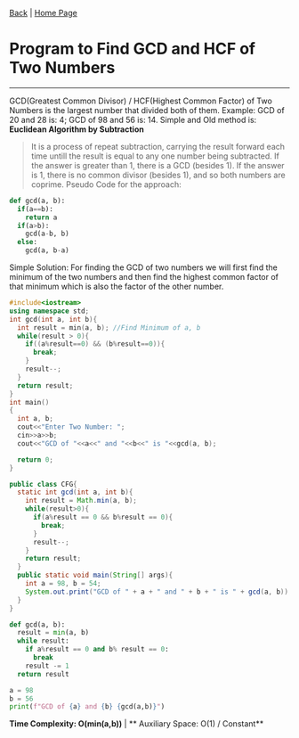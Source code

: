[Back](/NTCP/01_number_theory_for_cp.md "Number Theory") | [Home Page](/README.md "Free CS")
# Program to Find GCD and HCF of Two Numbers

---

GCD(Greatest Common Divisor) / HCF(Highest Common Factor) of Two Numbers is the largest number that divided both of them.
Example: GCD of 20 and 28 is: 4; GCD of 98 and 56 is: 14.
Simple and Old method is: **Euclidean Algorithm by Subtraction**
> It is a process of repeat subtraction, carrying the result forward each time untill the result is equal to any one number being subtracted. If the answer is greater than 1, there is a GCD (besides 1). If the answer is 1, there is no common divisor (besides 1), and so both numbers are coprime.
Pseudo Code for the approach:
```python
def gcd(a, b):
  if(a==b):
    return a
  if(a>b):
    gcd(a-b, b)
  else:
    gcd(a, b-a)
```
Simple Solution: For finding the GCD of two numbers we will first find the minimum of the two numbers and then find the highest common factor of that minimum which is also the factor of the other number.

```cpp
#include<iostream>
using namespace std;
int gcd(int a, int b){
  int result = min(a, b); //Find Minimum of a, b
  while(result > 0){
    if((a%result==0) && (b%result==0)){
      break;
    }
    result--;
  }
  return result;
}
int main()
{
  int a, b;
  cout<<"Enter Two Number: ";
  cin>>a>>b;
  cout<<"GCD of "<<a<<" and "<<b<<" is "<<gcd(a, b);

  return 0;
}
```

```java
public class CFG{
  static int gcd(int a, int b){
    int result = Math.min(a, b);
    while(result>0){
      if(a%result == 0 && b%result == 0){
        break;
      }
      result--;
    }
    return result;
  }
  public static void main(String[] args){
    int a = 98, b = 54;
    System.out.print("GCD of " + a + " and " + b + " is " + gcd(a, b));
  }
}
```
```python
def gcd(a, b):
  result = min(a, b)
  while result:
    if a%result == 0 and b% result == 0:
      break
    result -= 1
  return result

a = 98
b = 56
print(f"GCD of {a} and {b} {gcd(a,b)}")
```

**Time Complexity: O(min(a,b))** | ** Auxiliary Space: O(1) / Constant**

